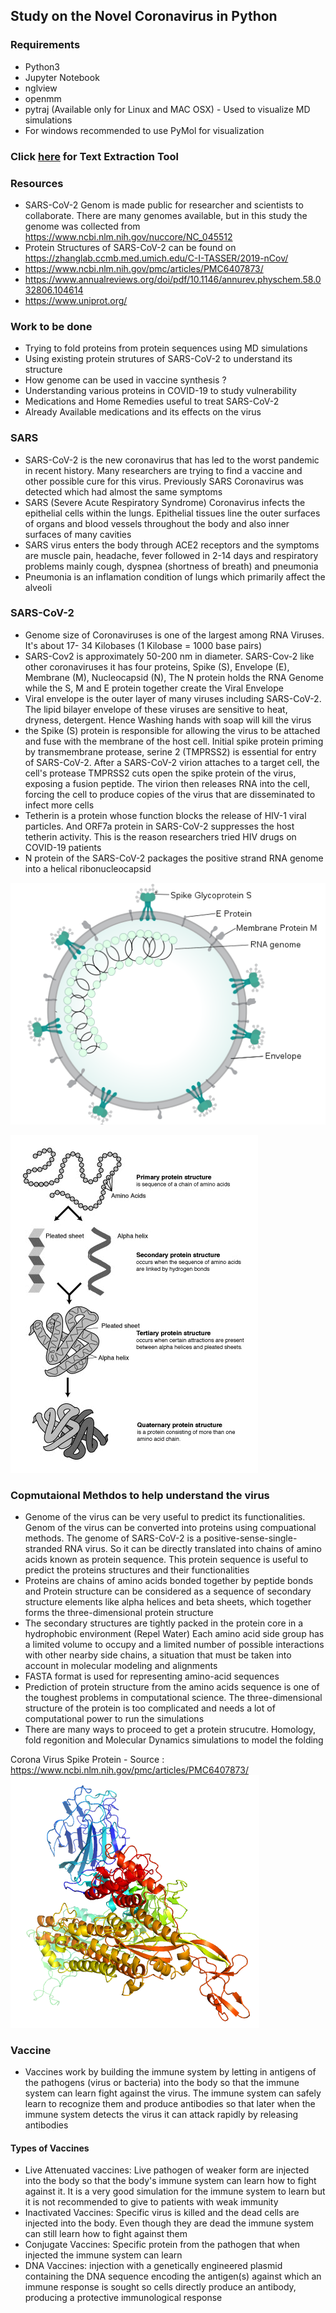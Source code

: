 ## Study on the Novel Coronavirus in Python

### Requirements
- Python3
- Jupyter Notebook
- nglview
- openmm
- pytraj (Available only for Linux and MAC OSX) - Used to visualize MD simulations
- For windows recommended to use PyMol for visualization

### Click [here](./Text_Extraction_Tool) for Text Extraction Tool

### Resources
- SARS-CoV-2 Genom is made public for researcher and scientists to collaborate. There are many genomes available, but in this study the genome was collected from https://www.ncbi.nlm.nih.gov/nuccore/NC_045512 
- Protein Structures of SARS-CoV-2 can be found on https://zhanglab.ccmb.med.umich.edu/C-I-TASSER/2019-nCov/
- https://www.ncbi.nlm.nih.gov/pmc/articles/PMC6407873/
- https://www.annualreviews.org/doi/pdf/10.1146/annurev.physchem.58.032806.104614
- https://www.uniprot.org/

### Work to be done
- Trying to fold proteins from protein sequences using MD simulations
- Using existing protein strutures of SARS-CoV-2 to understand its structure
- How genome can be used in vaccine synthesis ?
- Understanding various proteins in COVID-19 to study vulnerability
- Medications and Home Remedies useful to treat SARS-CoV-2
- Already Available medications and its effects on the virus

### SARS
- SARS-CoV-2 is the new coronavirus that has led to the worst pandemic in recent history. Many researchers are trying to find a vaccine and other possible cure for this virus. Previously SARS Coronavirus was detected which had almost the same symptoms
- SARS (Severe Acute Respiratory Syndrome) Coronavirus infects the epithelial cells within the lungs. Epithelial tissues line the outer surfaces of organs and blood vessels throughout the body and also inner surfaces of many cavities
- SARS virus enters the body through ACE2 receptors and the symptoms are muscle pain, headache, fever followed in 2-14 days and respiratory problems mainly cough, dyspnea (shortness of breath) and pneumonia
- Pneumonia is an inflamation condition of lungs which primarily affect the alveoli

### SARS-CoV-2
- Genome size of Coronaviruses is one of the largest among RNA Viruses. It's about 17- 34 Kilobases (1 Kilobase = 1000 base pairs) 
- SARS-Cov2 is approximately 50-200 nm in diameter. SARS-Cov-2 like other coronaviruses it has four proteins, Spike (S), Envelope (E), Membrane (M), Nucleocapsid (N), The N protein holds the RNA Genome while the S, M and E protein together create the Viral Envelope
- Viral envelope is the outer layer of many viruses including SARS-CoV-2. The lipid bilayer envelope of these viruses are sensitive to heat, dryness, detergent. Hence Washing hands with soap will kill the virus
- the Spike (S) protein is responsible for allowing the virus to be attached and fuse with the membrane of the host cell. Initial spike protein priming by transmembrane protease, serine 2 (TMPRSS2) is essential for entry of SARS-CoV-2. After a SARS-CoV-2 virion attaches to a target cell, the cell's protease TMPRSS2 cuts open the spike protein of the virus, exposing a fusion peptide. The virion then releases RNA into the cell, forcing the cell to produce copies of the virus that are disseminated to infect more cells
- Tetherin is a protein whose function blocks the release of HIV-1 viral particles. And ORF7a protein in SARS-CoV-2 suppresses the host tetherin activity. This is the reason researchers tried HIV drugs on COVID-19 patients
- N protein of the SARS-CoV-2 packages the positive strand RNA genome into a helical ribonucleocapsid

![Corona Virus Strucutre](./Images/1.png)

![Corona Virus Strucutre](./Images/Protein-structure.png)

### Copmutaional Methdos to help understand the virus
- Genome of the virus can be very useful to predict its functionalities. Genom of the virus can be converted into proteins using compuational methods. The genome of SARS-CoV-2 is a positive-sense-single-stranded RNA virus. So it can be directly translated into chains of amino acids known as protein sequence. This protein sequence is useful to predict the proteins structures and their functionalities
- Proteins are chains of amino acids bonded together by peptide bonds and Protein structure can be considered as a sequence of secondary structure elements like alpha helices and beta sheets, which together forms the three-dimensional protein structure
- The secondary structures are tightly packed in the protein core in a hydrophobic environment (Repel Water) Each amino acid side group has a limited volume to occupy and a limited number of possible interactions with other nearby side chains, a situation that must be taken into account in molecular modeling and alignments
- FASTA format is used for representing amino-acid sequences
- Prediction of protein structure from the amino acids sequence is one of the toughest problems in computational science. The three-dimensional structure of the protein is too complicated and needs a lot of computational power to run the simulations 
- There are many ways to proceed to get a protein strucutre. Homology, fold regonition and Molecular Dynamics simulations to model the folding

Corona Virus Spike Protein - Source : https://www.ncbi.nlm.nih.gov/pmc/articles/PMC6407873/
![Spike Protein](./Images/spike.png?style=centerme)

### Vaccine
- Vaccines work by building the immune system by letting in antigens of the pathogens (virus or bacteria) into the body so that the immune system can learn fight against the virus. The immune system can safely learn to recognize them and produce antibodies so that later when the immune system detects the virus it can attack rapidly by releasing antibodies

#### Types of Vaccines
- Live Attenuated vaccines: Live pathogen of weaker form are injected into the body so that the body's immune system can learn how to fight against it. It is a very good simulation for the immune system to learn but it is not recommended to give to patients with weak immunity
- Inactivated Vaccines: Specific virus is killed and the dead cells are injected into the body. Even though they are dead the immune system can still learn how to fight against them
- Conjugate Vaccines: Specific protein from the pathogen that when injected the immune system can learn
- DNA Vaccines: injection with a genetically engineered plasmid containing the DNA sequence encoding the antigen(s) against which an immune response is sought so cells directly produce an antibody, producing a protective immunological response